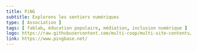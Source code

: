 ```yaml
---
title: PiNG
subtitle: Explorons les sentiers numériques
type: [ Association ]
tags: [ fablab, éducation populaire, médiation, inclusion numérique ]
logo: https://raw.githubusercontent.com/multi-coop/multi-site-contents/maj-edito/texts/network/images/ping.png
link: https://www.pingbase.net/
---
```

